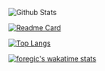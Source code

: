 <!-- ### Hi there 👋 -->

![Github Stats](https://github-readme-stats.vercel.app/api?username=foregic&show_icons=true&count_private=true&theme=radical)

[![Readme Card](https://github-readme-stats.vercel.app/api/pin/?username=foregic&repo=myhttp)](https://github.com/foregic)

[![Top Langs](https://github-readme-stats.vercel.app/api/top-langs/?username=foregic&layout=8)](https://github.com/foregic)

[![foregic's wakatime stats](https://github-readme-stats.vercel.app/api/wakatime?username=foregic&layout=compact)](https://github.com/foregic)

<!--
**foregic/foregic** is a ✨ _special_ ✨ repository because its `README.md` (this file) appears on your GitHub profile.

Here are some ideas to get you started:

- 🔭 I’m currently working on ...
- 🌱 I’m currently learning ...
- 👯 I’m looking to collaborate on ...
- 🤔 I’m looking for help with ...
- 💬 Ask me about ...
- 📫 How to reach me: ...
- 😄 Pronouns: ...
- ⚡ Fun fact: ...
-->
